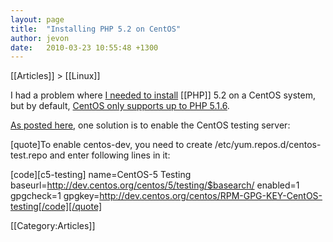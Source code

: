 ```yaml
---
layout: page
title:  "Installing PHP 5.2 on CentOS"
author: jevon
date:   2010-03-23 10:55:48 +1300
---
```


[[Articles]] > [[Linux]]

I had a problem where <a href="http://code.google.com/p/iaml/wiki/InstallationPlatform#Installing_PHP">I needed to install</a> [[PHP]] 5.2 on a CentOS system, but by default, <a href="http://www.freshblurbs.com/install-php-5-2-centos-5-2-using-yum">CentOS only supports up to PHP 5.1.6</a>.

<a href="http://www.freshblurbs.com/install-php-5-2-centos-5-2-using-yum#comment-403">As posted here</a>, one solution is to enable the CentOS testing server:

[quote]To enable centos-dev, you need to create
/etc/yum.repos.d/centos-test.repo and enter following lines in it:

[code][c5-testing]
name=CentOS-5 Testing 
baseurl=http://dev.centos.org/centos/5/testing/$basearch/
enabled=1
gpgcheck=1
gpgkey=http://dev.centos.org/centos/RPM-GPG-KEY-CentOS-testing[/code][/quote]

[[Category:Articles]]